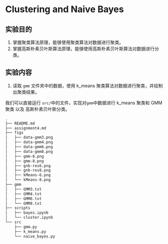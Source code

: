 # Clustering and Naive Bayes

## 实验目的

1. 掌握聚类算法原理，能够使用聚类算法对数据进行聚类。
2. 掌握高斯朴素贝叶斯算法原理，能够使用高斯朴素贝叶斯算法对数据进行分类。

## 实验内容

1. 读取 ```gmm``` 文件夹中的数据，使用 k_means 聚类算法对数据进行聚类，并绘制出聚类结果。

我们可以直接运行 ```src/```中的文件，实现对```gmm```中数据进行 k_means 聚类和 GMM 聚类 以及 高斯朴素贝叶斯分类。

```bash
.
├── README.md
├── assignment4.md
├── figs
│   ├── data-gmm3.png
│   ├── data-gmm4.png
│   ├── data-gmm6.png
│   ├── data-gmm8.png
│   ├── gmm-6.png
│   ├── gmm-8.png
│   ├── gnb-res6.png
│   ├── gnb-res8.png
│   ├── kMeans-6.png
│   └── kMeans-8.png
├── gmm
│   ├── GMM3.txt
│   ├── GMM4.txt
│   ├── GMM6.txt
│   └── GMM8.txt
├── scripts
│   ├── bayes.ipynb
│   └── cluster.ipynb
└── src
    ├── gmm.py
    ├── k_means.py
    └── naive_bayes.py
```